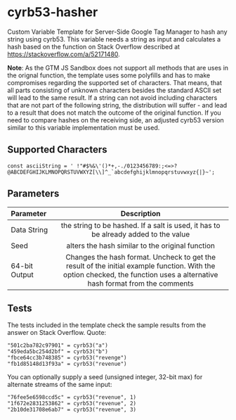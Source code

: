 # cyrb53-hasher
Custom Variable Template for Server-Side Google Tag Manager to hash any string using cyrb53. This variable needs a string as input and calculates a hash based on the function on Stack Overflow described at https://stackoverflow.com/a/52171480. 

**Note**: As the GTM JS Sandbox does not support all methods that are uses in the orignal function, the template uses some polyfills and has to make compromises regarding the supported set of characters. That means, that all parts consisting of unknown characters besides the standard ASCII set will lead to the same result. If a string can not avoid including characters that are not part of the following string, the distribution will suffer - and lead to a result that does not match the outcome of the original function. If you need to compare hashes on the receiving side, an adjusted cyrb53 version similar to this variable implementation must be used. 

## Supported Characters
```
const asciiString = ' !"#$%&\'()*+,-./0123456789:;<=>?@ABCDEFGHIJKLMNOPQRSTUVWXYZ[\\]^_`abcdefghijklmnopqrstuvwxyz{|}~';
```
## Parameters

| Parameter      | Description |
| :---        |    :----:   |
| Data String | the string to be hashed. If a salt is used, it has to be already added to the value | 
| Seed      | alters the hash similar to the original function       |
| 64-bit Output   | Changes the hash format. Uncheck to get the result of the initial example function. With the option checked, the function uses a alternative hash format from the comments  |

## Tests

The tests included in the template check the sample results from the answer on Stack Overflow. Quote: 
```
"501c2ba782c97901" = cyrb53("a")
"459eda5bc254d2bf" = cyrb53("b")
"fbce64cc3b748385" = cyrb53("revenge")
"fb1d85148d13f93a" = cyrb53("revenue")
```

You can optionally supply a seed (unsigned integer, 32-bit max) for alternate streams of the same input:

```
"76fee5e6598ccd5c" = cyrb53("revenue", 1)
"1f672e2831253862" = cyrb53("revenue", 2)
"2b10de31708e6ab7" = cyrb53("revenue", 3)
```
